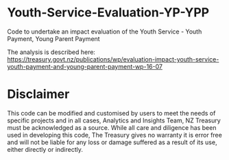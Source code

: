 # Youth-Service-Evaluation-YP-YPP
Code to undertake an impact evaluation of the Youth Service - Youth Payment, Young Parent Payment

The analysis is described here: https://treasury.govt.nz/publications/wp/evaluation-impact-youth-service-youth-payment-and-young-parent-payment-wp-16-07

# Disclaimer
This code can be modified and customised by users to meet the needs of specific projects and in all cases, Analytics and Insights Team, NZ Treasury must be acknowledged as a source. While all care and diligence has been used in developing this code, The Treasury gives no warranty it is error free and will not be liable for any loss or damage suffered as a result of its use, either directly or indirectly.
